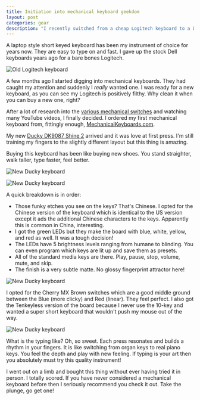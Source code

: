 ```yaml
---
title: Initiation into mechanical keyboard geekdom
layout: post
categories: gear
description: "I recently switched from a cheap Logitech keyboard to a Ducky DK9087 mechanical keyboard with Cherry MX Brown switches and Green LED backlighting. Now I'm totally hooked on mechanical keyboards!"
---
```


A laptop style short keyed keyboard has been my instrument of choice for years now. They are easy to type on and fast. I gave up the stock Dell keyboards years ago for a bare bones Logitech.

![Old Logitech keyboard]({{site.url}}/assets/forposts/keyboard/logitech.png "My old Logitech keyboard")

A few months ago I started digging into mechanical keyboards. They had caught my attention and suddenly I _really_ wanted one. I was ready for a new keyboard, as you can see my Logitech is positively filthy. Why clean it when you can buy a new one, right?

After a lot of research into the [various mechanical switches](http://mechanicalkeyboards.com/faqs.php?faq=mechanical_switch_difference) and watching many YouTube videos, I finally decided. I ordered my first mechanical keyboard from, fittingly enough, [MechanicalKeyboards.com](http://mechanicalkeyboards.com/).

My new [Ducky DK9087 Shine 2](http://duckychannel.com.tw/en/DK9087_shine2.html) arrived and it was love at first press. I'm still training my fingers to the slightly different layout but this thing is amazing.

Buying this keyboard has been like buying new shoes. You stand straighter, walk taller, type faster, feel better.

![New Ducky keyboard]({{site.url}}/assets/forposts/keyboard/ducky1.png "New Ducky keyboard")

![New Ducky keyboard]({{site.url}}/assets/forposts/keyboard/ducky2.png "New Ducky keyboard")

A quick breakdown is in order:

* Those funky etches you see on the keys? That's Chinese. I opted for the Chinese version of the keyboard which is identical to the US version except it ads the additional Chinese characters to the keys. Apparently this is common in China, interesting.
* I got the green LEDs but they make the board with blue, white, yellow, and red as well. It was a tough decision!
* The LEDs have 5 brightness levels ranging from humane to blinding. You can even program which keys are lit up and save them as presets.
* All of the standard media keys are there. Play, pause, stop, volume, mute, and skip.
* The finish is a very subtle matte. No glossy fingerprint attractor here!

![New Ducky keyboard]({{site.url}}/assets/forposts/keyboard/ducky3.png "New Ducky keyboard")

I opted for the Cherry MX Brown switches which are a good middle ground between the Blue (more clicky) and Red (linear). They feel perfect. I also got the Tenkeyless version of the board because I never use the 10-key and wanted a super short keyboard that wouldn't push my mouse out of the way.

![New Ducky keyboard]({{site.url}}/assets/forposts/keyboard/ducky4.png "New Ducky keyboard")

What is the typing like? Oh, so sweet. Each press resonates and builds a rhythm in your fingers. It is like switching from organ keys to real piano keys. You feel the depth and play with new feeling. If typing is your art then you absolutely must try this quality instrument!

I went out on a limb and bought this thing without ever having tried it in person. I totally scored. If you have never considered a mechanical keyboard before then I seriously recommend you check it out. Take the plunge, go get one!